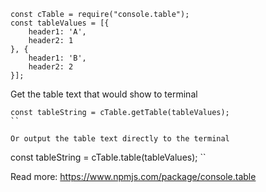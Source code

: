 ```
const cTable = require("console.table");
const tableValues = [{
    header1: 'A',
    header2: 1
}, {
    header1: 'B',
    header2: 2
}];
```

Get the table text that would show to terminal
```
const tableString = cTable.getTable(tableValues);
``

Or output the table text directly to the terminal
```
const tableString = cTable.table(tableValues);
``

Read more: https://www.npmjs.com/package/console.table